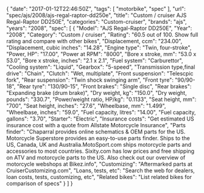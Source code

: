 {
    "date": "2017-01-12T22:46:50Z",
    "tags": [
        "motorbike",
        "spec"
    ],
    "url": "spec\/ajs\/2008\/ajs-regal-raptor-dd250e",
    "title": "Custom \/ cruiser AJS Regal-Raptor DD250E",
    "categories": "Custom-cruiser",
    "brands": "ajs",
    "years": "2008",
    "spec": [
        {
            "Model": "AJS Regal-Raptor DD250E",
            "Year": "2008",
            "Category": "Custom \/ cruiser",
            "Rating": "60.5 out of 100. Show full rating and compare with other bikes",
            "Displacement, ccm": "234.00",
            "Displacement, cubic inches": "14.28",
            "Engine type": "Twin, four-stroke",
            "Power, HP": "17.00",
            "Power at RPM": "8000",
            "Bore x stroke, mm": "53.0 x 53.0",
            "Bore x stroke, inches": "2.1 x 2.1",
            "Fuel system": "Carburettor",
            "Cooling system": "Liquid",
            "Gearbox": "5-speed",
            "Transmission type,final drive": "Chain",
            "Clutch": "Wet, multiplate",
            "Front suspension": "Telescpic fork",
            "Rear suspension": "Twin shock swinging arm",
            "Front tyre": "90\/90-18",
            "Rear tyre": "130\/90-15",
            "Front brakes": "Single disc",
            "Rear brakes": "Expanding brake (drum brake)",
            "Dry weight, kg": "150.0",
            "Dry weight, pounds": "330.7",
            "Power\/weight ratio, HP\/kg": "0.1133",
            "Seat height, mm": "700",
            "Seat height, inches": "27.6",
            "Wheelbase, mm": "1.499",
            "Wheelbase, inches": "59.0",
            "Fuel capacity, litres": "14.00",
            "Fuel capacity, gallons": "3.70",
            "Starter": "Electric",
            "Insurance costs": "Get estimated US insurance cost with a quote from Allstate Motorcycle Insurance",
            "Parts finder": "Chaparral provides online schematics & OEM parts for the US.   Motorcycle Superstore provides an easy-to-use parts finder. Ships to the US, Canada, UK and Australia.MotoSport.com ships motorcycle parts and accessories to most countries.    Sixity.com has low prices and free shipping on ATV and motorcycle parts to the US. Also check out our overview of motorcycle webshops at Bikez.info",
            "Customizing": "Aftermarked parts at CruiserCustomizing.com",
            "Loans, tests, etc": "Search the web for dealers, loan costs, tests, customizing, etc",
            "Related bikes": "List related bikes for comparison of specs"
        }
    ]
}